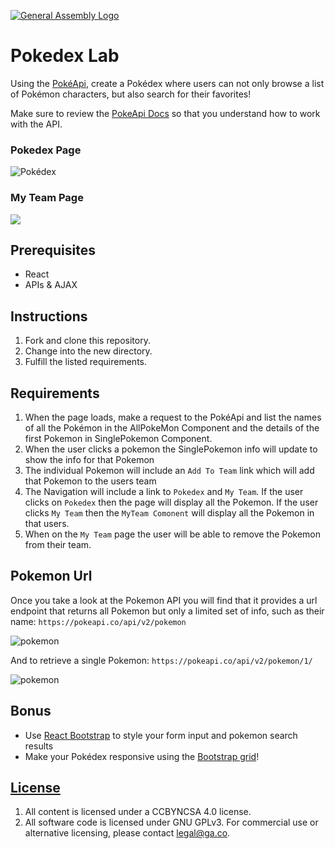 [![General Assembly Logo](https://camo.githubusercontent.com/1a91b05b8f4d44b5bbfb83abac2b0996d8e26c92/687474703a2f2f692e696d6775722e636f6d2f6b6538555354712e706e67)](https://generalassemb.ly/education/web-development-immersive)

# Pokedex Lab

Using the [PokéApi](https://pokeapi.co/), create a Pokédex where users can not
only browse a list of Pokémon characters, but also search for their favorites!

Make sure to review the [PokeApi Docs](https://pokeapi.co/docs/v2) so that you understand how to work with the API. 

### Pokedex Page

![Pokédex](https://i.imgur.com/fbSDdrf.png)

### My Team Page

![](https://i.imgur.com/lZtCNzG.png)

## Prerequisites

- React
- APIs & AJAX

## Instructions

1. Fork and clone this repository.
2. Change into the new directory.
3. Fulfill the listed requirements.

## Requirements

1. When the page loads, make a request to the PokéApi and list the names of all the Pokémon in the AllPokeMon Component and the details of the first Pokemon in SinglePokemon Component. 
2. When the user clicks a pokemon the SinglePokemon info will update to show the info for that Pokemon
3. The individual Pokemon will include an `Add To Team` link which will add that Pokemon to the users team
4. The Navigation will include a link to `Pokedex` and `My Team`.  If the user clicks on `Pokedex` then the page will display all the Pokemon.  If the user clicks `My Team` then the `MyTeam Comonent` will display all the Pokemon in that users. 
5. When on the `My Team` page the user will be able to remove the Pokemon from their team. 

## Pokemon Url

Once you take a look at the Pokemon API you will find that it provides a url endpoint that returns all Pokemon but only a limited set of info, such as their name: `https://pokeapi.co/api/v2/pokemon`

![pokemon](https://i.imgur.com/gKDrV1d.png)

And to retrieve a single Pokemon: `https://pokeapi.co/api/v2/pokemon/1/`

![pokemon](https://i.imgur.com/CD8Ga2M.png)

## Bonus

- Use [React Bootstrap](https://react-bootstrap.github.io/getting-started/introduction) to style your form input and
  pokemon search results
- Make your Pokédex responsive using the
  [Bootstrap grid](https://react-bootstrap.netlify.com/layout/grid/#grid)!


## [License](LICENSE)

1.  All content is licensed under a CC­BY­NC­SA 4.0 license.
2.  All software code is licensed under GNU GPLv3. For commercial use or
    alternative licensing, please contact legal@ga.co.
